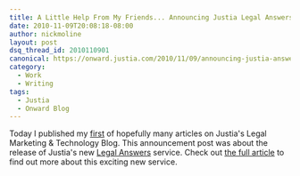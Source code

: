 ```yaml
---
title: A Little Help From My Friends... Announcing Justia Legal Answers
date: 2010-11-09T20:08:18-08:00
author: nickmoline
layout: post
dsq_thread_id: 2010110901
canonical: https://onward.justia.com/2010/11/09/announcing-justia-answers/
category:
  - Work
  - Writing
tags:
  - Justia
  - Onward Blog
---
```

Today I published my [first](https://onward.justia.com/2010/11/09/announcing-justia-answers/) of hopefully many articles on Justia's Legal Marketing & Technology Blog.  This announcement post was about the release of Justia's new [Legal Answers](https://answers.justia.com) service.  Check out [the full article](https://onward.justia.com/2010/11/09/announcing-justia-answers/) to find out more about this exciting new service.